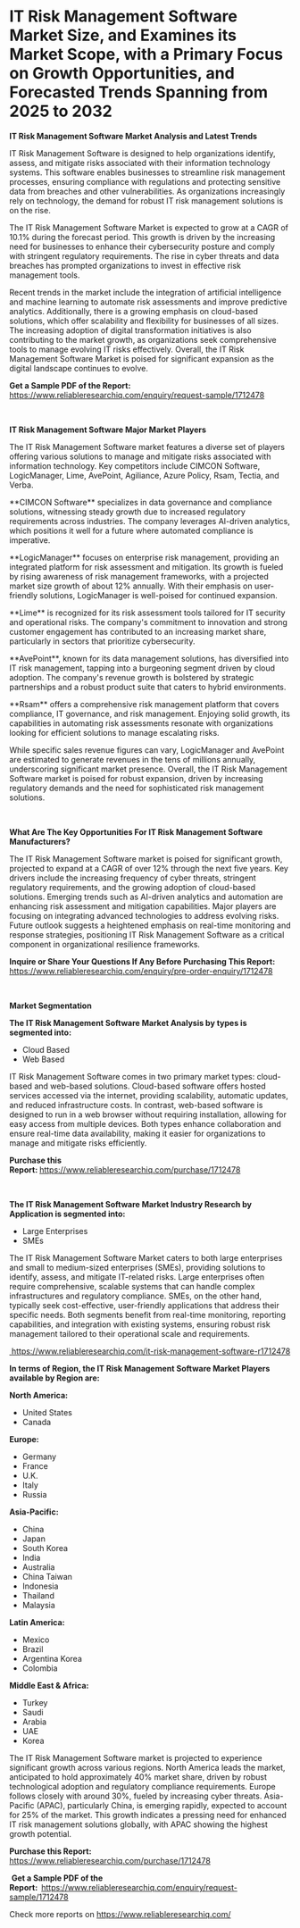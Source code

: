 <p><h1>IT Risk Management Software Market Size, and Examines its Market Scope, with a Primary Focus on Growth Opportunities, and Forecasted Trends Spanning from 2025 to 2032</h1></p><p><strong>IT Risk Management Software Market Analysis and Latest Trends</strong></p>
<p><p>IT Risk Management Software is designed to help organizations identify, assess, and mitigate risks associated with their information technology systems. This software enables businesses to streamline risk management processes, ensuring compliance with regulations and protecting sensitive data from breaches and other vulnerabilities. As organizations increasingly rely on technology, the demand for robust IT risk management solutions is on the rise.</p><p>The IT Risk Management Software Market is expected to grow at a CAGR of 10.1% during the forecast period. This growth is driven by the increasing need for businesses to enhance their cybersecurity posture and comply with stringent regulatory requirements. The rise in cyber threats and data breaches has prompted organizations to invest in effective risk management tools.</p><p>Recent trends in the market include the integration of artificial intelligence and machine learning to automate risk assessments and improve predictive analytics. Additionally, there is a growing emphasis on cloud-based solutions, which offer scalability and flexibility for businesses of all sizes. The increasing adoption of digital transformation initiatives is also contributing to the market growth, as organizations seek comprehensive tools to manage evolving IT risks effectively. Overall, the IT Risk Management Software Market is poised for significant expansion as the digital landscape continues to evolve.</p></p>
<p><strong>Get a Sample PDF of the Report:&nbsp;</strong> <a href="https://www.reliableresearchiq.com/enquiry/request-sample/1712478?utm_campaign=103&utm_medium=2&utm_source=Github&utm_content=ia&utm_term=11012025&utm_id=it-risk-management-software">https://www.reliableresearchiq.com/enquiry/request-sample/1712478</a></p>
<p>&nbsp;</p>
<p><strong>IT Risk Management Software Major Market Players</strong></p>
<p><p>The IT Risk Management Software market features a diverse set of players offering various solutions to manage and mitigate risks associated with information technology. Key competitors include CIMCON Software, LogicManager, Lime, AvePoint, Agiliance, Azure Policy, Rsam, Tectia, and Verba.</p><p>**CIMCON Software** specializes in data governance and compliance solutions, witnessing steady growth due to increased regulatory requirements across industries. The company leverages AI-driven analytics, which positions it well for a future where automated compliance is imperative.</p><p>**LogicManager** focuses on enterprise risk management, providing an integrated platform for risk assessment and mitigation. Its growth is fueled by rising awareness of risk management frameworks, with a projected market size growth of about 12% annually. With their emphasis on user-friendly solutions, LogicManager is well-poised for continued expansion.</p><p>**Lime** is recognized for its risk assessment tools tailored for IT security and operational risks. The company's commitment to innovation and strong customer engagement has contributed to an increasing market share, particularly in sectors that prioritize cybersecurity.</p><p>**AvePoint**, known for its data management solutions, has diversified into IT risk management, tapping into a burgeoning segment driven by cloud adoption. The company's revenue growth is bolstered by strategic partnerships and a robust product suite that caters to hybrid environments.</p><p>**Rsam** offers a comprehensive risk management platform that covers compliance, IT governance, and risk management. Enjoying solid growth, its capabilities in automating risk assessments resonate with organizations looking for efficient solutions to manage escalating risks.</p><p>While specific sales revenue figures can vary, LogicManager and AvePoint are estimated to generate revenues in the tens of millions annually, underscoring significant market presence. Overall, the IT Risk Management Software market is poised for robust expansion, driven by increasing regulatory demands and the need for sophisticated risk management solutions.</p></p>
<p>&nbsp;</p>
<p><strong>What Are The Key Opportunities For IT Risk Management Software Manufacturers?</strong></p>
<p><p>The IT Risk Management Software market is poised for significant growth, projected to expand at a CAGR of over 12% through the next five years. Key drivers include the increasing frequency of cyber threats, stringent regulatory requirements, and the growing adoption of cloud-based solutions. Emerging trends such as AI-driven analytics and automation are enhancing risk assessment and mitigation capabilities. Major players are focusing on integrating advanced technologies to address evolving risks. Future outlook suggests a heightened emphasis on real-time monitoring and response strategies, positioning IT Risk Management Software as a critical component in organizational resilience frameworks.</p></p>
<p><strong>Inquire or Share Your Questions If Any Before Purchasing This Report:</strong> <a href="https://www.reliableresearchiq.com/enquiry/pre-order-enquiry/1712478?utm_campaign=103&utm_medium=2&utm_source=Github&utm_content=ia&utm_term=11012025&utm_id=it-risk-management-software">https://www.reliableresearchiq.com/enquiry/pre-order-enquiry/1712478</a></p>
<p>&nbsp;</p>
<p><strong>Market Segmentation</strong></p>
<p><strong>The IT Risk Management Software Market Analysis by types is segmented into:</strong></p>
<p><ul><li>Cloud Based</li><li>Web Based</li></ul></p>
<p><p>IT Risk Management Software comes in two primary market types: cloud-based and web-based solutions. Cloud-based software offers hosted services accessed via the internet, providing scalability, automatic updates, and reduced infrastructure costs. In contrast, web-based software is designed to run in a web browser without requiring installation, allowing for easy access from multiple devices. Both types enhance collaboration and ensure real-time data availability, making it easier for organizations to manage and mitigate risks efficiently.</p></p>
<p><strong>Purchase this Report:&nbsp;</strong><a href="https://www.reliableresearchiq.com/purchase/1712478?utm_campaign=103&utm_medium=2&utm_source=Github&utm_content=ia&utm_term=11012025&utm_id=it-risk-management-software">https://www.reliableresearchiq.com/purchase/1712478</a></p>
<p>&nbsp;</p>
<p><strong>The IT Risk Management Software Market Industry Research by Application is segmented into:</strong></p>
<p><ul><li>Large Enterprises</li><li>SMEs</li></ul></p>
<p><p>The IT Risk Management Software Market caters to both large enterprises and small to medium-sized enterprises (SMEs), providing solutions to identify, assess, and mitigate IT-related risks. Large enterprises often require comprehensive, scalable systems that can handle complex infrastructures and regulatory compliance. SMEs, on the other hand, typically seek cost-effective, user-friendly applications that address their specific needs. Both segments benefit from real-time monitoring, reporting capabilities, and integration with existing systems, ensuring robust risk management tailored to their operational scale and requirements.</p></p>
<p><a href="https://www.reliableresearchiq.com/it-risk-management-software-r1712478?utm_campaign=103&utm_medium=2&utm_source=Github&utm_content=ia&utm_term=11012025&utm_id=it-risk-management-software">&nbsp;https://www.reliableresearchiq.com/it-risk-management-software-r1712478</a></p>
<p><strong>In terms of Region, the IT Risk Management Software Market Players available by Region are:</strong></p>
<p>
    <p> <strong> North America: </strong>
        <ul>
            <li>United States</li>
            <li>Canada</li>
        </ul>
        </p> 
    <p> <strong> Europe: </strong>
        <ul>
            <li>Germany</li>
            <li>France</li>
            <li>U.K.</li>
            <li>Italy</li>
            <li>Russia</li>
        </ul>
        </p> 
    <p> <strong> Asia-Pacific: </strong>
        <ul>
            <li>China</li>
            <li>Japan</li>
            <li>South Korea</li>
            <li>India</li>
            <li>Australia</li>
            <li>China Taiwan</li>
            <li>Indonesia</li>
            <li>Thailand</li>
            <li>Malaysia</li>
        </ul>
        </p> 
    <p> <strong> Latin America: </strong>
        <ul>
            <li>Mexico</li>
            <li>Brazil</li>
            <li>Argentina Korea</li>
            <li>Colombia</li>
        </ul>
        </p> 
    <p> <strong> Middle East & Africa: </strong>
        <ul>
            <li>Turkey</li>
            <li>Saudi</li>
            <li>Arabia</li>
            <li>UAE</li>
            <li>Korea</li>
        </ul>
    </p>
    </p>
<p><p>The IT Risk Management Software market is projected to experience significant growth across various regions. North America leads the market, anticipated to hold approximately 40% market share, driven by robust technological adoption and regulatory compliance requirements. Europe follows closely with around 30%, fueled by increasing cyber threats. Asia-Pacific (APAC), particularly China, is emerging rapidly, expected to account for 25% of the market. This growth indicates a pressing need for enhanced IT risk management solutions globally, with APAC showing the highest growth potential.</p></p>
<p><strong>Purchase this Report: </strong><a href="https://www.reliableresearchiq.com/purchase/1712478?utm_campaign=103&utm_medium=2&utm_source=Github&utm_content=ia&utm_term=11012025&utm_id=it-risk-management-software">https://www.reliableresearchiq.com/purchase/1712478</a></p>
<p>&nbsp;<strong>Get a Sample PDF of the Report:&nbsp;&nbsp;</strong><a href="https://www.reliableresearchiq.com/enquiry/request-sample/1712478?utm_campaign=103&utm_medium=2&utm_source=Github&utm_content=ia&utm_term=11012025&utm_id=it-risk-management-software">https://www.reliableresearchiq.com/enquiry/request-sample/1712478</a></p>
<p><strong></strong></p>
<p>Check more reports on <a href="https://www.reliableresearchiq.com/?utm_campaign=103&utm_medium=2&utm_source=Github&utm_content=ia&utm_term=11012025&utm_id=it-risk-management-software">https://www.reliableresearchiq.com/</a></p>